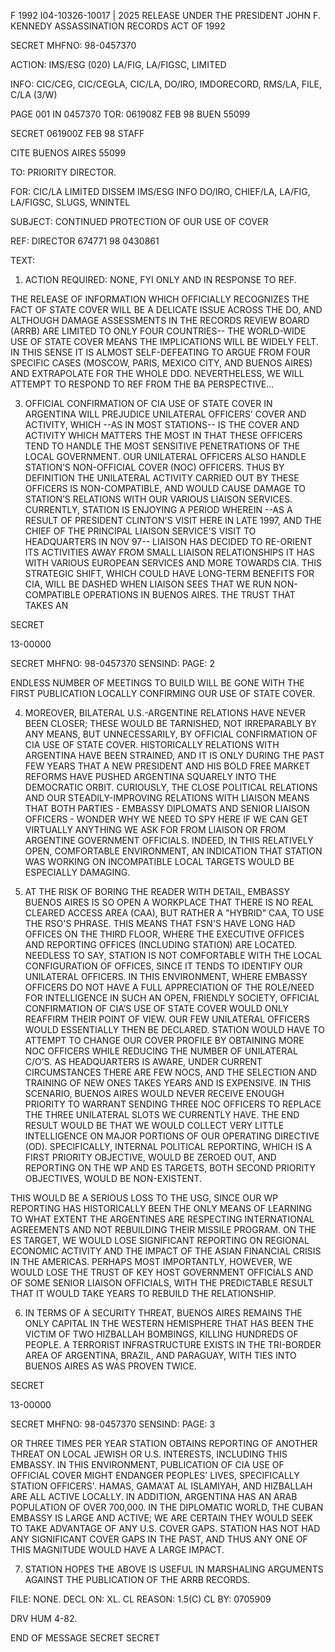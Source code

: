 F 1992
I04-10326-10017 | 2025 RELEASE UNDER THE PRESIDENT JOHN F. KENNEDY ASSASSINATION RECORDS ACT OF 1992

SECRET
MHFNO: 98-0457370

ACTION: IMS/ESG (020)
LA/FIG, LA/FIGSC, LIMITED

INFO: CIC/CEG, CIC/CEGLA, CIC/LA, DO/IRO, IMDORECORD, RMS/LA, FILE, C/LA (3/W)

PAGE 001 IN 0457370
TOR: 061908Z FEB 98 BUEN 55099

SECRET 061900Z FEB 98 STAFF

CITE BUENOS AIRES 55099

TO: PRIORITY DIRECTOR.

FOR: CIC/LA
LIMITED DISSEM IMS/ESG INFO DO/IRO, CHIEF/LA, LA/FIG, LA/FIGSC, SLUGS, WNINTEL

SUBJECT: CONTINUED PROTECTION OF OUR USE OF COVER

REF: DIRECTOR 674771 98 0430861

TEXT:

1. ACTION REQUIRED: NONE, FYI ONLY AND IN RESPONSE TO REF.

THE RELEASE OF INFORMATION WHICH OFFICIALLY RECOGNIZES THE FACT OF STATE COVER WILL BE A DELICATE ISSUE ACROSS THE DO, AND ALTHOUGH DAMAGE ASSESSMENTS IN THE <JFK ASSASSINATION> RECORDS REVIEW BOARD (ARRB) ARE LIMITED TO ONLY FOUR COUNTRIES-- THE WORLD-WIDE USE OF STATE COVER MEANS THE IMPLICATIONS WILL BE WIDELY FELT. IN THIS SENSE IT IS ALMOST SELF-DEFEATING TO ARGUE FROM FOUR SPECIFIC CASES (MOSCOW, PARIS, MEXICO CITY, AND BUENOS AIRES) AND EXTRAPOLATE FOR THE WHOLE DDO. NEVERTHELESS, WE WILL ATTEMPT TO RESPOND TO REF FROM THE BA PERSPECTIVE...

3. OFFICIAL CONFIRMATION OF CIA USE OF STATE COVER IN ARGENTINA WILL PREJUDICE UNILATERAL OFFICERS’ COVER AND ACTIVITY, WHICH --AS IN MOST STATIONS-- IS THE COVER AND ACTIVITY WHICH MATTERS THE MOST IN THAT THESE OFFICERS TEND TO HANDLE THE MOST SENSITIVE PENETRATIONS OF THE LOCAL GOVERNMENT. OUR UNILATERAL OFFICERS ALSO HANDLE STATION’S NON-OFFICIAL COVER (NOC) OFFICERS. THUS BY DEFINITION THE UNILATERAL ACTIVITY CARRIED OUT BY THESE OFFICERS IS NON-COMPATIBLE, AND WOULD CAUSE DAMAGE TO STATION’S RELATIONS WITH OUR VARIOUS LIAISON SERVICES. CURRENTLY, STATION IS ENJOYING A PERIOD WHEREIN --AS A RESULT OF PRESIDENT CLINTON'S VISIT HERE IN LATE 1997, AND THE CHIEF OF THE PRINCIPAL LIAISON SERVICE'S VISIT TO HEADQUARTERS IN NOV 97-- LIAISON HAS DECIDED TO RE-ORIENT ITS ACTIVITIES AWAY FROM SMALL LIAISON RELATIONSHIPS IT HAS WITH VARIOUS EUROPEAN SERVICES AND MORE TOWARDS CIA. THIS STRATEGIC SHIFT, WHICH COULD HAVE LONG-TERM BENEFITS FOR CIA, WILL BE DASHED WHEN LIAISON SEES THAT WE RUN NON-COMPATIBLE OPERATIONS IN BUENOS AIRES. THE TRUST THAT TAKES AN

SECRET

13-00000

SECRET
MHFNO: 98-0457370
SENSIND:
PAGE: 2

ENDLESS NUMBER OF MEETINGS TO BUILD WILL BE GONE WITH THE FIRST PUBLICATION LOCALLY CONFIRMING OUR USE OF STATE COVER.

4. MOREOVER, BILATERAL U.S.-ARGENTINE RELATIONS HAVE NEVER BEEN CLOSER; THESE WOULD BE TARNISHED, NOT IRREPARABLY BY ANY MEANS, BUT UNNECESSARILY, BY OFFICIAL CONFIRMATION OF CIA USE OF STATE COVER. HISTORICALLY RELATIONS WITH ARGENTINA HAVE BEEN STRAINED, AND IT IS ONLY DURING THE PAST FEW YEARS THAT A NEW PRESIDENT AND HIS BOLD FREE MARKET REFORMS HAVE PUSHED ARGENTINA SQUARELY INTO THE DEMOCRATIC ORBIT. CURIOUSLY, THE CLOSE POLITICAL RELATIONS AND OUR STEADILY-IMPROVING RELATIONS WITH LIAISON MEANS THAT BOTH PARTIES - EMBASSY DIPLOMATS AND SENIOR LIAISON OFFICERS - WONDER WHY WE NEED TO SPY HERE IF WE CAN GET VIRTUALLY ANYTHING WE ASK FOR FROM LIAISON OR FROM ARGENTINE GOVERNMENT OFFICIALS. INDEED, IN THIS RELATIVELY OPEN, COMFORTABLE ENVIRONMENT, AN INDICATION THAT STATION WAS WORKING ON INCOMPATIBLE LOCAL TARGETS WOULD BE ESPECIALLY DAMAGING.

5. AT THE RISK OF BORING THE READER WITH DETAIL, EMBASSY BUENOS AIRES IS SO OPEN A WORKPLACE THAT THERE IS NO REAL CLEARED ACCESS AREA (CAA), BUT RATHER A "HYBRID" CAA, TO USE THE RSO'S PHRASE. THIS MEANS THAT FSN'S HAVE LONG HAD OFFICES ON THE THIRD FLOOR, WHERE THE EXECUTIVE OFFICES AND REPORTING OFFICES (INCLUDING STATION) ARE LOCATED. NEEDLESS TO SAY, STATION IS NOT COMFORTABLE WITH THE LOCAL CONFIGURATION OF OFFICES, SINCE IT TENDS TO IDENTIFY OUR UNILATERAL OFFICERS. IN THIS ENVIRONMENT, WHERE EMBASSY OFFICERS DO NOT HAVE A FULL APPRECIATION OF THE ROLE/NEED FOR INTELLIGENCE IN SUCH AN OPEN, FRIENDLY SOCIETY, OFFICIAL CONFIRMATION OF CIA’S USE OF STATE COVER WOULD ONLY REAFFIRM THEIR POINT OF VIEW. OUR FEW UNILATERAL OFFICERS WOULD ESSENTIALLY THEN BE DECLARED. STATION WOULD HAVE TO ATTEMPT TO CHANGE OUR COVER PROFILE BY OBTAINING MORE NOC OFFICERS WHILE REDUCING THE NUMBER OF UNILATERAL C/O’S. AS HEADQUARTERS IS AWARE, UNDER CURRENT CIRCUMSTANCES THERE ARE FEW NOCS, AND THE SELECTION AND TRAINING OF NEW ONES TAKES YEARS AND IS EXPENSIVE. IN THIS SCENARIO, BUENOS AIRES WOULD NEVER RECEIVE ENOUGH PRIORITY TO WARRANT SENDING THREE NOC OFFICERS TO REPLACE THE THREE UNILATERAL SLOTS WE CURRENTLY HAVE. THE END RESULT WOULD BE THAT WE WOULD COLLECT VERY LITTLE INTELLIGENCE ON MAJOR PORTIONS OF OUR OPERATING DIRECTIVE (OD). SPECIFICALLY, INTERNAL POLITICAL REPORTING, WHICH IS A FIRST PRIORITY OBJECTIVE, WOULD BE ZEROED OUT, AND REPORTING ON THE WP AND ES TARGETS, BOTH SECOND PRIORITY OBJECTIVES, WOULD BE NON-EXISTENT.

THIS WOULD BE A SERIOUS LOSS TO THE USG, SINCE OUR WP REPORTING HAS HISTORICALLY BEEN THE ONLY MEANS OF LEARNING TO WHAT EXTENT THE ARGENTINES ARE RESPECTING INTERNATIONAL AGREEMENTS AND NOT REBUILDING THEIR MISSILE PROGRAM. ON THE ES TARGET, WE WOULD LOSE SIGNIFICANT REPORTING ON REGIONAL ECONOMIC ACTIVITY AND THE IMPACT OF THE ASIAN FINANCIAL CRISIS IN THE AMERICAS. PERHAPS MOST IMPORTANTLY, HOWEVER, WE WOULD LOSE THE TRUST OF KEY HOST GOVERNMENT OFFICIALS AND OF SOME SENIOR LIAISON OFFICIALS, WITH THE PREDICTABLE RESULT THAT IT WOULD TAKE YEARS TO REBUILD THE RELATIONSHIP.

6. IN TERMS OF A SECURITY THREAT, BUENOS AIRES REMAINS THE ONLY CAPITAL IN THE WESTERN HEMISPHERE THAT HAS BEEN THE VICTIM OF TWO HIZBALLAH BOMBINGS, KILLING HUNDREDS OF PEOPLE. A TERRORIST INFRASTRUCTURE EXISTS IN THE TRI-BORDER AREA OF ARGENTINA, BRAZIL, AND PARAGUAY, WITH TIES INTO BUENOS AIRES AS WAS PROVEN TWICE.

SECRET

13-00000

SECRET
MHFNO: 98-0457370
SENSIND:
PAGE: 3

OR THREE TIMES PER YEAR STATION OBTAINS REPORTING OF ANOTHER THREAT ON LOCAL JEWISH OR U.S. INTERESTS, INCLUDING THIS EMBASSY. IN THIS ENVIRONMENT, PUBLICATION OF CIA USE OF OFFICIAL COVER MIGHT ENDANGER PEOPLES' LIVES, SPECIFICALLY STATION OFFICERS'. HAMAS, GAMA'AT AL ISLAMIYAH, AND HIZBALLAH ARE ALL ACTIVE LOCALLY. IN ADDITION, ARGENTINA HAS AN ARAB POPULATION OF OVER 700,000. IN THE DIPLOMATIC WORLD, THE CUBAN EMBASSY IS LARGE AND ACTIVE; WE ARE CERTAIN THEY WOULD SEEK TO TAKE ADVANTAGE OF ANY U.S. COVER GAPS. STATION HAS NOT HAD ANY SIGNIFICANT COVER GAPS IN THE PAST, AND THUS ANY ONE OF THIS MAGNITUDE WOULD HAVE A LARGE IMPACT.

7. STATION HOPES THE ABOVE IS USEFUL IN MARSHALING ARGUMENTS AGAINST THE PUBLICATION OF THE ARRB RECORDS.

FILE: NONE. DECL ON: XL. CL REASON: 1.5(C) CL BY: 0705909

DRV HUM 4-82.

END OF MESSAGE
SECRET
SECRET
